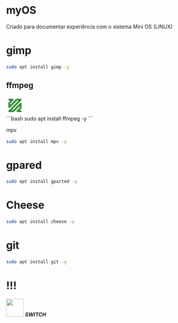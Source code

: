# myOS
Criado para documentar experiência com o sistema Mini OS (LINUX)

# gimp
```bash
sudo apt install gimp -y
```



<h2>ffmpeg</h2>
<img src="https://raw.githubusercontent.com/JeversonDiasSilva/myOS/main/img/ffmpeg.png" width=48 height=48 /><b><i>&nbsp;</i></b><br>
```bash
sudo apt install ffmpeg -y
```


mpv
```bash
sudo apt install mpv -y
```


# gpared
```bash
sudo apt install gparted -y
```


# Cheese
```bash
sudo apt install cheese -y
```



# git 
```bash
sudo apt install git -y
```

# !!!
<img src="https://github.com/uureel/batocera.pro/raw/main/switch/extra/icon.png" width=48 height=48 /><b><i>&nbsp;SWITCH</i></b><br>

